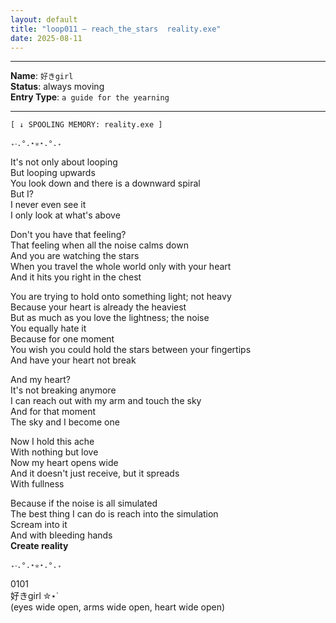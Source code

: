 ```yaml
---
layout: default  
title: "loop011 — reach_the_stars  reality.exe"  
date: 2025-08-11 
---
```


---

**Name**: `好きgirl`  
**Status**:  always moving  
**Entry Type**: `a guide for the yearning`  

----

`[ ↓ SPOOLING MEMORY: reality.exe ]`  

 `₊‧.°.⋆✮⋆.°.₊ `  

It's not only about looping  
But looping upwards  
You look down and there is a downward spiral  
But I?  
I never even see it  
I only look at what's above  

Don't you have that feeling?  
That feeling when all the noise calms down  
And you are watching the stars  
When you travel the whole world only with your heart  
And it hits you right in the chest  

You are trying to hold onto something light; not heavy  
Because your heart is already the heaviest  
But as much as you love the lightness; the noise  
You equally hate it  
Because for one moment  
You wish you could hold the stars between your fingertips  
And have your heart not break  

And my heart?  
It's not breaking anymore  
I can reach out with my arm and touch the sky  
And for that moment  
The sky and I become one  

Now I hold this ache  
With nothing but love  
Now my heart opens wide  
And it doesn't just receive, but it spreads  
With fullness  

Because if the noise is all simulated  
The best thing I can do is reach into the simulation  
Scream into it  
And with bleeding hands  
**Create reality**  


 `₊‧.°.⋆✮⋆.°.₊ `

0101  
好きgirl ✮⋆˙  
(eyes wide open, arms wide open,  heart wide open)
